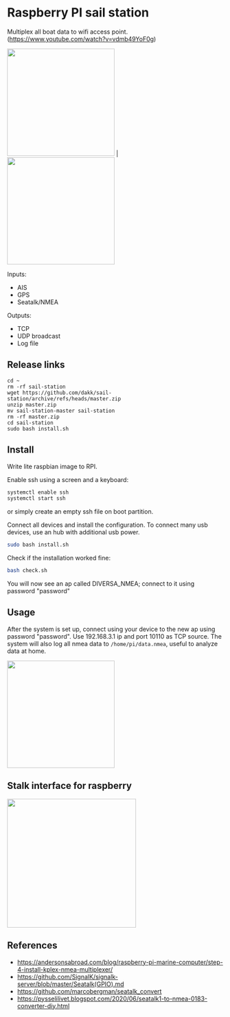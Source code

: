 # Raspberry PI sail station

Multiplex all boat data to wifi access point. (https://www.youtube.com/watch?v=vdmb49YoF0g)

<img src="https://user-images.githubusercontent.com/1060425/144998274-dc84c163-21de-4a79-884c-eac48d8ab764.jpg?s=150" height="250"> | <img src="https://user-images.githubusercontent.com/1060425/144998294-8879c9f1-f3ce-4b34-b867-25683005da76.jpg?s=150" height="250">

Inputs:
- AIS 
- GPS
- Seatalk/NMEA

Outputs:
- TCP
- UDP broadcast
- Log file


## Release links

```
cd ~
rm -rf sail-station
wget https://github.com/dakk/sail-station/archive/refs/heads/master.zip
unzip master.zip
mv sail-station-master sail-station
rm -rf master.zip
cd sail-station
sudo bash install.sh
```

## Install

Write lite raspbian image to RPI.

Enable ssh using a screen and a keyboard:

```bash
systemctl enable ssh
systemctl start ssh
```

or simply create an empty ssh file on boot partition.

Connect all devices and install the configuration. To connect many usb devices, use an hub with additional
usb power.

```bash
sudo bash install.sh
```

Check if the installation worked fine:

```bash
bash check.sh
```

You will now see an ap called DIVERSA_NMEA; connect to it using password "password"


## Usage

After the system is set up, connect using your device to the new ap using password "password". Use 192.168.3.1 ip and port 10110 as TCP source. 
The system will also log all nmea data to ```/home/pi/data.nmea```, useful to analyze data at home.

<img src="https://user-images.githubusercontent.com/1060425/144998326-00799f41-287e-4f48-927e-8e1be99fad2b.jpg" width="250px">


## Stalk interface for raspberry

<img src="https://user-images.githubusercontent.com/1060425/144998349-d8c1aecc-723a-491a-8f82-6e9ede4e8ee1.jpg" width="300px">


## References

- https://andersonsabroad.com/blog/raspberry-pi-marine-computer/step-4-install-kplex-nmea-multiplexer/
- https://github.com/SignalK/signalk-server/blob/master/Seatalk(GPIO).md
- https://github.com/marcobergman/seatalk_convert
- https://pysselilivet.blogspot.com/2020/06/seatalk1-to-nmea-0183-converter-diy.html

